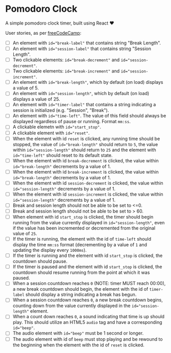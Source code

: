 # Pomodoro Clock
A simple pomodoro clock timer, built using React :heart:

User stories, as per [freeCodeCamp](https://www.freecodecamp.org/learn/front-end-libraries/front-end-libraries-projects/build-a-pomodoro-clock):

- [ ] An element with `id="break-label"` that contains string "Break Length".
- [ ] An element with `id="session-label"` that contains string "Session Length".
- [ ] Two clickable elements: `id="break-decrement"` and `id="session-decrement"`.
- [ ] Two clickable elements: `id="break-increment"` and `id="session-increment"`.
- [ ] An element with `id="break-length"`, which by default (on load) displays a value of 5.
- [ ] An element with `id="session-length"`, which by default (on load) displays a value of 25.
- [ ] An element with `id="timer-label"` that contains a string indicating a session is initialized (e.g. "Session", "Break").
- [ ] An element with `id="time-left"`. The value of this field should always be displayed regardless of pause or running. Format `mm:ss`.
- [ ] A clickable elemetn with `id="start_stop"`.
- [ ] A clickable element with `id="reset"`.
- [ ] When the element with id `reset` is clicked, any running time should be stopped, the value of `id="break-length"` should return to `5`, 
      the value within `id="session-length"` should return to `25` and the element with `id="time-left"` should reset to its default state.
- [ ] When the element with id `break-decrement` is clicked, the value within `id="break-length"` decrements by a value of 1.
- [ ] When the element with id `break-increment` is clicked, the value within `id="break-length"` decrements by a value of 1.
- [ ] When the element with id `session-decrement` is clicked, the value within `id="session-length"` decrements by a value of 1.
- [ ] When the element with id `session-increment` is clicked, the value within `id="session-length"` decrements by a value of 1.
- [ ] Break and session length should not be able to be set to <=0.
- [ ] Break and session length should not be able to be set to > 60.
- [ ] When element with id `start_stop` is clicked, the timer should begin running from the value currently displayed
      in `id="session-length"`, even if the value has been incremented or decremented from the original value of `25`.
- [ ] If the timer is running, the element with the id of `time-left` should display the time `mm:ss` format (decrementing
      by a value of `1` and updating the display every `1000ms`).
- [ ] If the timer is running and the element with id `start_stop` is clicked, the countdown should pause.
- [ ] If the timer is paused and the element with id `start_stop` is clicked, the countdown should resume running from the 
      point at which it was paused.
- [ ] When a session countdown reaches `0` (NOTE: timer MUST reach 00:00), a new break countdown should begin, the element with the
      id of `timer-label` should display a string indicating a break has begun.
- [ ] When a session countdown reaches `0`, a new break countdown begins, counting down from the value currently displayed 
      in the `id="session-length"` element.
- [ ] When a count down reaches `0`, a sound indicating that time is up should play. This should utilize an HTML5 `audio` tag and have 
      a corresponding `id="beep"`.
- [ ] The audio element with `id="beep"` must be 1 second or longer.
- [ ] The audio element with id of `beep` must stop playing and be rewound to the beginning when the element with the id of `reset` is clicked.

